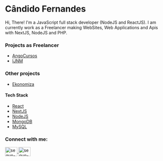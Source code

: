 # Cândido Fernandes

Hi, There! I'm a JavaScript full stack developer (NodeJS and ReactJS). I am currently work as a Freelancer making WebSites, Web Applications and Apis with NextJS, NodeJS and PHP.

### Projects as Freelancer

- [AngoCursos](https://www.angocursos.com/)
- [IJNM](https://ijnm.vercel.app/)

### Other projects
- [Ekonomiza](https://www.angocursos.com/)

#### Tech Stack
- [React](https://reactjs.org/)
- [NextJS](https://nextjs.org/)
- [NodeJS](https://nodejs.org/)
- [MongoDB](https://www.mongodb.com/)
- [MySQL](https://www.mysql.com/)



### Connect with me:
<p align="left">
 <a href="https://twitter.com/CndidoFernnds" target="blank">
  <img align="center" src="https://raw.githubusercontent.com/rahuldkjain/github-profile-readme-generator/master/src/images/icons/Social/twitter.svg" alt="segun-ajibola"   height="30" width="40" />
 </a>
 <a href="https://www.linkedin.com/in/c%C3%A2ndido-fernandes-b52940247/" target="blank">
  <img align="center" src="https://raw.githubusercontent.com/rahuldkjain/github-profile-readme-generator/master/src/images/icons/Social/linked-in-alt.svg"               alt="segun-ajibola" height="30" width="40" />
 </a>
</p>
</br>

